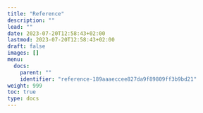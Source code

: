 ```yaml
---
title: "Reference"
description: ""
lead: ""
date: 2023-07-20T12:58:43+02:00
lastmod: 2023-07-20T12:58:43+02:00
draft: false
images: []
menu:
  docs:
    parent: ""
    identifier: "reference-189aaaeccee827da9f89809ff3b9bd21"
weight: 999
toc: true
type: docs
---
```


